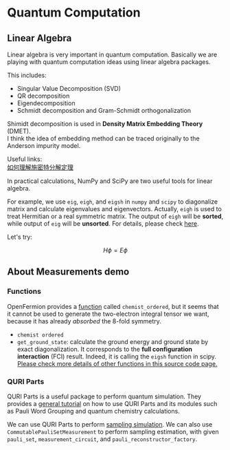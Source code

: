 # Quantum Computation

## Linear Algebra

Linear algebra is very important in quantum computation. 
Basically we are playing with quantum computation ideas using linear algebra packages.

This includes:
* Singular Value Decomposition (SVD)
* QR decomposition
* Eigendecomposition
* Schmidt decomposition and Gram-Schmidt orthogonalization

Shimidt decomposition is used in **Density Matrix Embedding Theory** (DMET).  
I think the idea of embedding method can be traced originally to the Anderson impurity model.  

Useful links:  
[如何理解施密特分解定理](https://zhuanlan.zhihu.com/p/86137107)

In practical calculations, NumPy and SciPy are two useful tools for linear algebra. 

For example, we use ```eig```, ```eigh```, and ```eigsh``` in ```numpy``` and ```scipy``` to diagonalize matrix and calculate eigenvalues and eigenvectors.
Actually, ```eigh``` is used to treat Hermitian or a real symmetric matrix. The output of ```eigh``` will be **sorted**, while output of ```eig``` will be **unsorted**. 
For details, please check [here](https://stackoverflow.com/questions/45434989/numpy-difference-between-linalg-eig-and-linalg-eigh).


Let's try:

$$H \phi = E \phi$$


## About Measurements demo

### Functions

OpenFermion provides a [function](https://quantumai.google/reference/python/openfermion/transforms/chemist_ordered) called ```chemist_ordered```,
but it seems that it cannot be used to generate the two-electron integral tensor we want,
because it has already _absorbed_ the 8-fold symmetry.

* ```chemist ordered```
* ```get_ground_state```: calculate the ground energy and ground state by exact diagonalization.
It corresponds to the **full configuration interaction** (FCI) result. Indeed, it is calling the ```eigsh``` function in scipy. [Please check more details of other functions in this source code page.][link-get_ground_state]

[link-get_ground_state]: https://github.com/quantumlib/OpenFermion/blob/v1.6.0/src/openfermion/linalg/sparse_tools.py#L600-L626

### QURI Parts

QURI Parts is a useful package to perform quantum simulation.
They provides a [general tutorial](https://quri-parts.qunasys.com/tutorials) on how to use QURI Parts and its modules
such as Pauli Word Grouping and quantum chemistry calculations. 

We can use QURI Parts to perform [sampling simulation](https://quri-parts.qunasys.com/tutorials/sampling_simulation).
We can also use ```CommutablePauliSetMeasurement```  to perform sampling estimation, with given ```pauli_set```, ```measurement_circuit```, and ```pauli_reconstructor_factory```.

